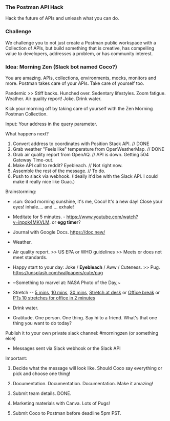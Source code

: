 ### The Postman API Hack
Hack the future of APIs and unleash what you can do.


### Challenge

We challenge you to not just create a Postman public workspace with a Collection of APIs, but build something that is creative, has compelling value to developers, addresses a problem, or has community interest.

### Idea: Morning Zen (Slack bot named Coco?)

You are amazing. APIs, collections, environments, mocks, monitors and more. Postman takes care of your APIs. Take care of yourself too. 

Pandemic >> Stiff backs. Hunched over. Sedentary lifestyles. Zoom fatigue. Weather. Air quality report! Joke. Drink water. 

Kick your morning off by taking care of yourself with the Zen Morning Postman Collection.

Input: Your address in the query parameter. 

What happens next?
1. Convert address to coordinates with Position Stack API. // DONE
2. Grab weather "Feels like" temperature from OpenWeatherMap. // DONE
3. Grab air quality report from OpenAQ. // API is down. Getting 504 Gateway Time-out.
4. Make API call to reddit? Eyebleach. // Not right now.
5. Assemble the rest of the message. // To do.
6. Push to slack via webhook. (Ideally it'd be with the Slack API. I could make it really nice like Guac.)

Brainstorming:

* :sun: Good morning sunshine, it's me, Coco! It's a new day! Close your eyes! inhale.... and ... exhale! 

* Meditate for 5 minutes. - https://www.youtube.com/watch?v=inpok4MKVLM. or **egg timer**?

* Journal with Google Docs. https://doc.new/

* Weather. 

* Air quality report. >> US EPA or WHO guidelines >> Meets or does not meet standards.

* Happy start to your day: Joke / **Eyebleach** / Aww / Cuteness. >> Pug. https://unsplash.com/wallpapers/cute/pug

* ~Something to marvel at: NASA Photo of the Day,~

* Stretch -- [5 mins](https://www.youtube.com/watch?v=2L2lnxIcNmo), [10 mins](https://www.youtube.com/watch?v=4pKly2JojMw), [30 mins](https://www.youtube.com/watch?v=OMu6OKF5Z1k), [Stretch at desk](https://www.youtube.com/watch?v=tAUf7aajBWE) or [Office break](https://www.youtube.com/watch?v=M-8FvC3GD8c) or [PTs 10 stretches for office in 2 minutes](https://youtu.be/w1INfs260DY?t=490)

* Drink water.

* Gratitude. One person. One thing. Say hi to a friend. What's that one thing you want to do today?

Publish it to your own private slack channel: #morningzen (or something else)

* Messages sent via Slack webhook or the Slack API

Important:

1. Decide what the message will look like. Should Coco say everything or pick and choose one thing! 

2. Documentation. Documentation. Documentation. Make it amazing!

3. Submit team details. DONE.

4. Marketing materials with Canva. Lots of Pugs! 

5. Submit Coco to Postman before deadline 5pm PST.

